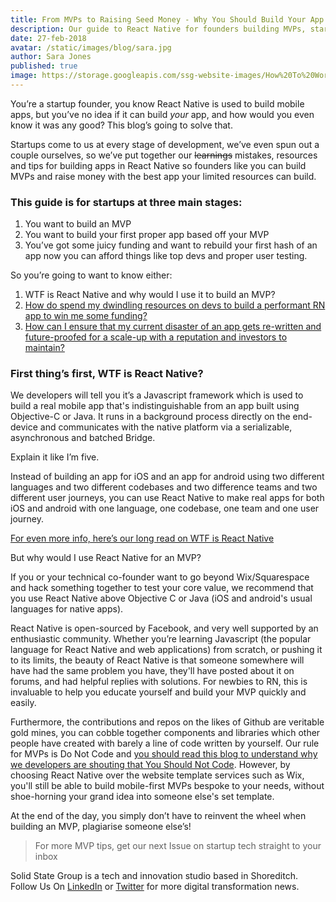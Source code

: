 ```yaml
---
title: From MVPs to Raising Seed Money - Why You Should Build Your App in React Native
description: Our guide to React Native for founders building MVPs, startups raising seed funding, or scale-ups perfecting their product.
date: 27-feb-2018
avatar: /static/images/blog/sara.jpg
author: Sara Jones
published: true
image: https://storage.googleapis.com/ssg-website-images/How%20To%20Work%20With%20Agencies%20Part%20One/how%20to%20work%20with%20agencies%20header.jpg
---
```


You’re a startup founder, you know React Native is used to build mobile apps, but you’ve no idea if it can build *your* app, and how would you even know it was any good? This blog’s going to solve that.

Startups come to us at every stage of development, we’ve even spun out a couple ourselves, so we’ve put together our ~~learnings~~ mistakes, resources and tips for building apps in React Native so founders like you can build MVPs and raise money with the best app your limited resources can build.

### This guide is for startups at three main stages: 

1. You want to build an MVP
2. You want to build your first proper app based off your MVP
3. You’ve got some juicy funding and want to rebuild your first hash of an app now you can afford things like top devs and proper user testing.

So you’re going to want to know either:

1. WTF is React Native and why would I use it to build an MVP?
2. <a href="/2018/02/28/2018/How-Do-I-Use-A-React-Native-App-To-Raise-A-Seed-Round/" target="_blank">How do spend my dwindling resources on devs to build a performant RN app to win me some funding?</a>
3. <a href="/2018/02/27/2018/React-Native-For-Scale-Ups---Use-Cases-and-Future-Proofing/" target="_blank">How can I ensure that my current disaster of an app gets re-written and future-proofed for a scale-up with a reputation and investors to maintain?</a>

### First thing’s first, WTF is React Native?

We developers will tell you it’s a Javascript framework which is used to build a real mobile app that's indistinguishable from an app built using Objective-C or Java. It runs in a background process directly on the end-device and communicates with the native platform via a serializable, asynchronous and batched Bridge.

Explain it like I’m five.

Instead of building an app for iOS and an app for android using two different languages and two different codebases and two difference teams and two different user journeys, you can use React Native to make real apps for both iOS and android with one language, one codebase, one team and one user journey. 

[For even more info, here’s our long read on WTF is React Native](https://www.solidstategroup.com/2017/02/08/2017/Its-cross-platform-and-massively-reduces-app-dev-costs-but-WTF-is-React-Native/)

But why would I use React Native for an MVP?

If you or your technical co-founder want to go beyond Wix/Squarespace and hack something together to test your core value, we recommend that you use React Native above Objective C or Java (iOS and android's usual languages for native apps).

React Native is open-sourced by Facebook, and very well supported by an enthusiastic community. Whether you’re learning Javascript (the popular language for React Native and web applications) from scratch, or pushing it to its limits, the beauty of React Native is that someone somewhere will have had the same problem you have, they'll have posted about it on forums, and had helpful replies with solutions. For newbies to RN, this is invaluable to help you educate yourself and build your MVP quickly and easily.

Furthermore, the contributions and repos on the likes of Github are veritable gold mines, you can cobble together components and libraries which other people have created with barely a line of code written by yourself. Our rule for MVPs is Do Not Code and [you should read this blog to understand why we developers are shouting that You Should Not Code](https://www.solidstategroup.com/2017/01/19/2017/5%20things%20most%20startups%20forget%20when%20building%20their%20first%20app/). However, by choosing React Native over the website template services such as Wix, you'll still be able to build mobile-first MVPs bespoke to your needs, without shoe-horning your grand idea into someone else's set template.

At the end of the day, you simply don’t have to reinvent the wheel when building an MVP, plagiarise someone else’s!

> For more MVP tips, get our next Issue on startup tech straight to your inbox

Solid State Group is a tech and innovation studio based in Shoreditch. Follow Us On [LinkedIn](https://www.linkedin.com/company/solid-state-group/) or [Twitter](https://twitter.com/solidstategroup) for more digital transformation news.